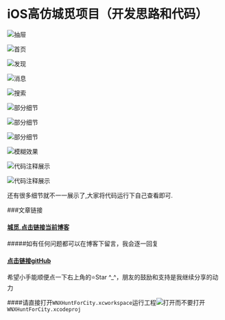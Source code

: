# iOS高仿城觅项目（开发思路和代码）
![抽屉](http://ww3.sinaimg.cn/mw690/0068uRu1gw1eu7gt6f9lpg307r0eakhq.gif)

![首页](http://ww2.sinaimg.cn/mw690/0068uRu1gw1eu74isba6cg307r0eaqv8.gif)

![发现](http://ww1.sinaimg.cn/mw690/0068uRu1gw1eu74iyka0ug307r0eau0x.gif)

![消息](http://ww2.sinaimg.cn/mw690/0068uRu1gw1eu74j4wthpg307r0ea7j8.gif)

![搜索](http://ww2.sinaimg.cn/mw690/0068uRu1gw1eu79mzig0xg307r0eadix.gif)

![部分细节](http://ww3.sinaimg.cn/mw690/0068uRu1gw1eu74k888uag307r0ea4qq.gif)

![部分细节](http://ww3.sinaimg.cn/mw690/0068uRu1gw1eu74lyd1hhg307r0eau0z.gif)

![部分细节](http://ww2.sinaimg.cn/mw690/0068uRu1gw1eu74m50no5g307r0ea1l0.gif)

![模糊效果](http://ww3.sinaimg.cn/mw690/0068uRu1gw1eu79pa6um2g307r0eahcl.gif)

![代码注释展示](http://ww4.sinaimg.cn/mw690/0068uRu1gw1eu74eo2alej31kw0yx7oy.jpg)

![代码注释展示](http://ww3.sinaimg.cn/mw690/0068uRu1gw1eu74egddlqj31kw0yn18a.jpg)

 还有很多细节就不一一展示了,大家将代码运行下自己查看即可.
 
 ###文章链接

#### [城觅,点击链接当前博客](http://www.jianshu.com/p/8b0d694d1c69)
#####如有任何问题都可以在博客下留言，我会逐一回复

#### [点击链接gitHub](http://www.jianshu.com/p/d5ea6c9d65fd)
希望小手能顺便点一下右上角的⭐️Star ^_^，朋友的鼓励和支持是我继续分享的动力

####请直接打开`WNXHuntForCity.xcworkspace`运行工程![打开](http://ww4.sinaimg.cn/mw690/0068uRu1gw1eu7cyp74l7j307k06eaac.jpg)而不要打开`WNXHuntForCity.xcodeproj`
